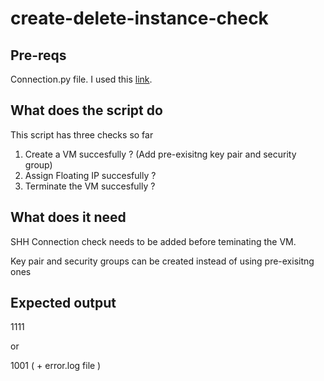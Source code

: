 # create-delete-instance-check

## Pre-reqs

Connection.py file. I used this [link](https://osticket.massopen.cloud/scp/faq.php?id=16).

## What does the script do

This script has three checks so far

1. Create a VM succesfully  ? (Add pre-exisitng key pair and security group)
2. Assign Floating IP succesfully ? 
3. Terminate the VM succesfully ? 

## What does it need

SHH Connection check needs to be added before teminating the VM. 

Key pair and security groups can be created instead of using pre-exisitng ones 

## Expected output

1111

or

1001 ( +  error.log file )
